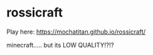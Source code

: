 # rossicraft
Play here: https://mochatitan.github.io/rossicraft/

minecraft..... but its LOW QUALITY!?!?
